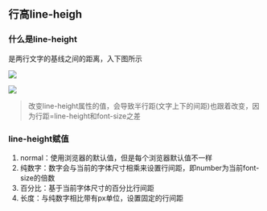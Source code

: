 ## 行高line-heigh

### 什么是line-height

是两行文字的基线之间的距离，入下图所示

![]( https://img-blog.csdnimg.cn/20191119160625194.png)

![](https://img-blog.csdnimg.cn/20191119160751294.png)

> 改变line-height属性的值，会导致半行距(文字上下的间距)也跟着改变，因为行距=line-height和font-size之差



### line-height赋值

1. normal：使用浏览器的默认值，但是每个浏览器默认值不一样
2. 纯数字：数字会与当前的字体尺寸相乘来设置行间距，即number为当前font-size的倍数
3. 百分比：基于当前字体尺寸的百分比行间距
4. 长度：与纯数字相比带有px单位，设置固定的行间距